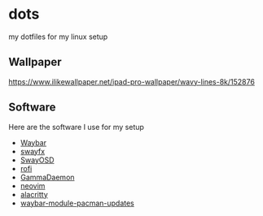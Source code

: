 # dots
my dotfiles for my linux setup

## Wallpaper
https://www.ilikewallpaper.net/ipad-pro-wallpaper/wavy-lines-8k/152876

## Software
Here are the software I use for my setup

- [Waybar](https://github.com/Alexays/Waybar)
- [swayfx](https://github.com/WillPower3309/swayfx)
- [SwayOSD](https://github.com/ErikReider/SwayOSD)
- [rofi](https://github.com/davatorium/rofi)
- [GammaDaemon](https://github.com/trollLemon/GammaDaemon)
- [neovim](https://github.com/neovim/neovim)
- [alacritty](https://github.com/alacritty/alacritty)
- [waybar-module-pacman-updates](https://github.com/coffebar/waybar-module-pacman-updates)

